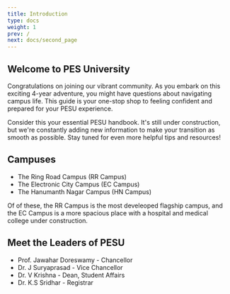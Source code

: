 ```yaml
---
title: Introduction
type: docs
weight: 1
prev: /
next: docs/second_page
---
```


## Welcome to PES University

Congratulations on joining our vibrant community. As you embark on this exciting 4-year adventure, you might have questions about navigating campus life. This guide is your one-stop shop to feeling confident and prepared for your PESU experience.


Consider this your essential PESU handbook. It's still under construction, but we're constantly adding new information to make your transition as smooth as possible. Stay tuned for even more helpful tips and resources!


## Campuses

- The Ring Road Campus (RR Campus)
- The Electronic City Campus (EC Campus)
- The Hanumanth Nagar Campus (HN Campus)

Of of these, the RR Campus is the most develeoped flagship campus, and the EC Campus is a more spacious place with a hospital and medical college under construction.


## Meet the Leaders of PESU

- Prof. Jawahar Doreswamy - Chancellor
- Dr. J Suryaprasad - Vice Chancellor
- Dr. V Krishna - Dean, Student Affairs
- Dr. K.S Sridhar - Registrar 